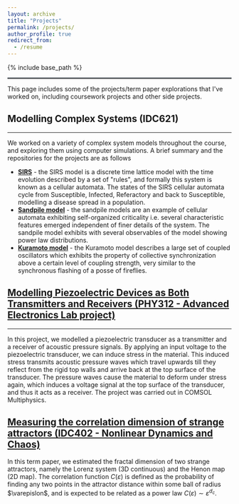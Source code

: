 ```yaml
---
layout: archive
title: "Projects"
permalink: /projects/
author_profile: true
redirect_from:
  - /resume
---
```


{% include base_path %}
<hr style="text-align:left;margin-left:0;border-top:2px solid #6b7278"> 
This page includes some of the projects/term paper explorations that I've worked on, including coursework projects and other side projects.

## Modelling Complex Systems (IDC621) 
-----
We worked on a variety of complex system models throughout the course, and exploring them using computer simulations. A brief summary and the repositories for the projects are as follows
* [**SIRS**](https://github.com/kunal1729verma/idc621-modelling_complex_systems/tree/master/SIRS) - the SIRS model is a discrete time lattice model with the time evolution described by a set of "rules", and formally this system is known as a cellular automata. The states of the SIRS cellular automata cycle from Susceptible, Infected, Referactory and back to Susceptible, modelling a disease spread in a population.
* [**Sandpile model**](https://github.com/kunal1729verma/idc621-modelling_complex_systems/tree/master/Sandpile) - the sandpile models are an example of cellular automata exhibiting self-organized criticality i.e. several characteristic features emerged independent of finer details of the system. The sandpile model exhibits with several observables of the model showing power law distributions.
* [**Kuramoto model**](https://github.com/kunal1729verma/idc621-modelling_complex_systems/tree/master/Kuramoto) - the Kuramoto model describes a large set of coupled oscillators which exhibits the property of collective synchronization above a certain level of coupling strength, very similar to the synchronous flashing of a posse of fireflies.

## [Modelling Piezoelectric Devices as Both Transmitters and Receivers (PHY312 - Advanced Electronics Lab project)](https://github.com/kunal1729verma/phy312-electronics_lab_project)
-----
In this project, we modelled a piezoelectric transducer as a transmitter and a receiver of acoustic pressure signals. By applying an input voltage to the piezoelectric transducer, we can induce stress in the material. This induced stress transmits acoustic pressure waves which travel upwards till they reflect from the rigid top walls and arrive back at the top surface of the transducer. The pressure waves cause the material to deform under stress again, which induces a voltage signal at the top surface of the transducer, and thus it acts as a receiver. The project was carried out in COMSOL Multiphysics.

## [Measuring the correlation dimension of strange attractors (IDC402 - Nonlinear Dynamics and Chaos)](https://github.com/kunal1729verma/idc402-nonlinear_dynamics_and_chaos)
In this term paper, we estimated the fractal dimension of two strange attractors, namely the Lorenz system (3D continuous) and the Henon map (2D map). The correlation function $C(\varepsilon)$ is defined as the probability of finding any two points in the attractor distance within some ball of radius $\varepislon$, and is expected to be related as a power law $C(\varepsilon) \sim \varepsilon^{d_c}$. 
